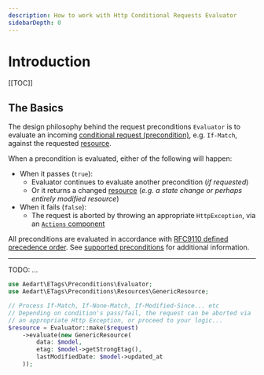 ```yaml
---
description: How to work with Http Conditional Requests Evaluator
sidebarDepth: 0
---
```


# Introduction

[[TOC]]

## The Basics

The design philosophy behind the request preconditions `Evaluator` is to evaluate an incoming [conditional request (precondition)](https://httpwg.org/specs/rfc9110.html#preconditions), e.g. `If-Match`, against the requested [resource](./resource-context.md).   

When a precondition is evaluated, either of the following will happen:

* When it passes (`true`):
  * Evaluator continues to evaluate another precondition (_if requested_)
  * Or it returns a changed [resource](./resource-context.md) (_e.g. a state change or perhaps entirely modified resource_)
* When it fails (`false`):
  * The request is aborted by throwing an appropriate `HttpException`, via an [`Actions` component](./actions.md)  

All preconditions are evaluated in accordance with [RFC9110 defined precedence order](https://httpwg.org/specs/rfc9110.html#precedence).
See [supported preconditions](./preconditions.md#supported-preconditions) for additional information.

--- 

TODO: ...

```php
use Aedart\ETags\Preconditions\Evaluator;
use Aedart\ETags\Preconditions\Resources\GenericResource;

// Process If-Match, If-None-Match, If-Modified-Since... etc
// Depending on condition's pass/fail, the request can be aborted via
// an appropriate Http Exception, or proceed to your logic...
$resource = Evaluator::make($request)
    ->evaluate(new GenericResource(
        data: $model,
        etag: $model->getStrongEtag(),
        lastModifiedDate: $model->updated_at
    ));
```